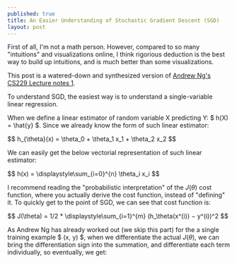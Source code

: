 ```yaml
---
published: true
title: An Easier Understanding of Stochastic Gradient Descent (SGD)
layout: post
---
```



First of all, I'm not a math person. However, compared to so many "intuitions" and visualizations online, I think rigorious deduction is the best way to build up intuitions, and is much better than some visualizations.

This post is a watered-down and synthesized version of [Andrew Ng's CS229 Lecture notes 1](http://cs229.stanford.edu/notes/cs229-notes1.pdf).

To understand SGD, the easiest way is to understand a single-variable linear regression.

When we define a linear estimator of random variable X predicting Y: $ h(X) =  \hat{y} $. Since we already know the form of such linear estimator:

<div>$$ h_{\theta}(x) = \theta_0 + \theta_1 x_1 + \theta_2 x_2 $$</div>

We can easily get the below vectorial representation of such linear estimator:

<div> $$ h(x) = \displaystyle\sum_{i=0}^{n} \theta_i x_i  $$ </div>

I recommend reading the "probabilistic interpretation" of the $J(\theta)$ cost function, where you actually derive the cost function, instead of "defining" it. To quickly get to the point of SGD, we can see that cost function is:

<div> $$ J(\theta) = 1/2 * \displaystyle\sum_{i=1}^{m} (h_\theta(x^(i)) − y^(i))^2 $$ </div>

As Andrew Ng has already worked out (we skip this part) for the a single training example $ (x, y) $, when we differentiate the actual $J(\theta)$, we can bring the differentiation sign into the summation, and differentiate each term individually, so eventually, we get:






